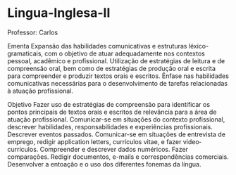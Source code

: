 # Lingua-Inglesa-II
Professor: Carlos

Ementa
Expansão das habilidades comunicativas e estruturas léxico-gramaticais, com o objetivo de atuar adequadamente nos contextos pessoal, acadêmico e profissional. Utilização de estratégias de leitura e de compreensão oral, bem como de estratégias de produção oral e escrita para compreender e produzir textos orais e escritos. Ênfase nas habilidades comunicativas necessárias para o desenvolvimento de tarefas relacionadas à atuação profissional.

Objetivo
Fazer uso de estratégias de compreensão para identificar os pontos principais de textos orais e escritos de relevância para a área de atuação profissional.  Comunicar-se em situações do contexto profissional, descrever habilidades, responsabilidades e experiências profissionais. Descrever eventos passados. Comunicar-se em situações de entrevista de emprego, redigir application letters, currículos vitae, e fazer video­currículos. Compreender e descrever dados numéricos. Fazer comparações. Redigir documentos, e-mails e correspondências comerciais. Desenvolver a entoação e o uso dos diferentes fonemas da língua.
